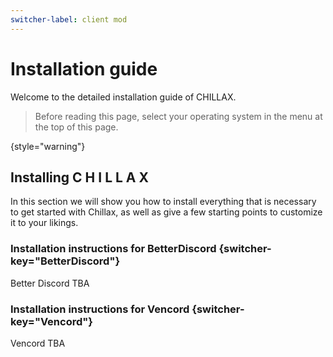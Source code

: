 ```yaml
---
switcher-label: client mod
---
```


# Installation guide

Welcome to the detailed installation guide of CHILLAX.

> Before reading this page, select your operating system in the menu at the top of this page.
>
{style="warning"}

## Installing C H I L L A X

In this section we will show you how to install everything that is
necessary to get started with Chillax, as well as give a few starting points
to customize it to your likings.

### Installation instructions for BetterDiscord {switcher-key="BetterDiscord"}

Better Discord TBA

### Installation instructions for Vencord {switcher-key="Vencord"}


Vencord TBA
